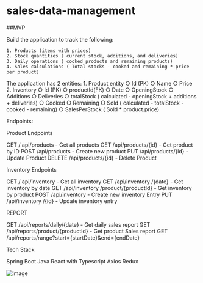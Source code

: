 # sales-data-management

##MVP

Build the application to track the following: 

	1. Products (items with prices)
	2. Stock quantities ( current stock, additions, and deliveries)
	3. Daily operations ( cooked products and remaining products)
	4. Sales calculations ( Total stocks - cooked and remaining * price per product)

The application has 2 entities: 
	1. Product entity
		○ Id (PK)
		○ Name 
		○ Price
	2. Inventory 
		○ Id (PK)
		○ productId(FK)
		○ Date
		○ OpeningStock
		○ Additions
		○ Deliveries
		○ totalStock ( calculated - openingStock + additions + deliveries)
		○ Cooked 
		○ Remaining
		○ Sold ( calculated - totalStock - cooked - remaining)
		○ SalesPerStock ( Sold * product.price)

Endpoints:

Product Endpoints

GET   / api/products - Get all products
GET   /api/products/{id} - Get product by ID
POST /api/products - Create new product
PUT /api/products/{id} - Update Product 
DELETE /api/products/{id} - Delete Product

Inventory Endpoints

GET   / api/inventory - Get all inventory 
GET   /api/inventory /{date} - Get inventory by date
GET    /api/inventory /product/{productId} - Get inventory by product
POST /api/inventory  - Create new inventory Entry 
PUT /api/inventory  /{id} - Update inventory entry


REPORT 

GET /api/reports/daily/{date}  - Get daily sales report
GET /api/reports/product/{productId} - Get product Sales report
GET /api/reports/range?start={startDate}&end={endDate}

Tech Stack

Spring Boot 
Java
React with Typescript
Axios
Redux

![image](https://github.com/user-attachments/assets/19f35e9f-7547-4876-a645-6fdf55a1c084)
